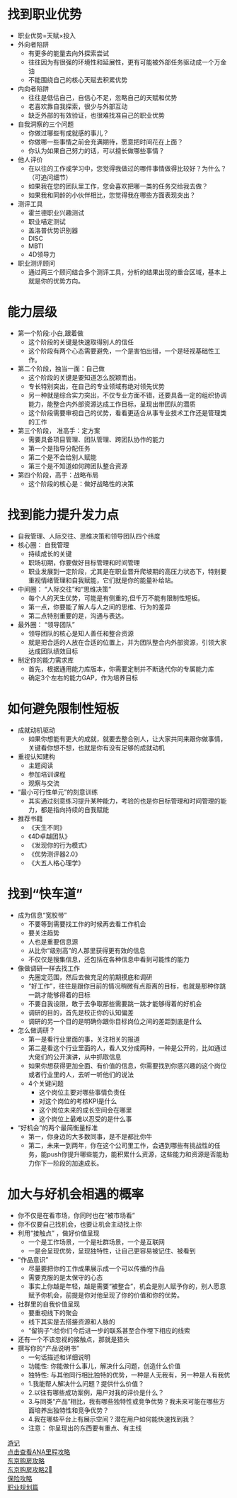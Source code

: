 # 找到职业优势
* 职业优势=天赋×投入
* 外向者陷阱
  * 有更多的能量去向外探索尝试
  * 往往因为有很强的环境性和延展性，更有可能被外部任务驱动成一个万金油
  * 不能围绕自己的核心天赋去积累优势
* 内向者陷阱
  * 往往是低估自己，自信心不足，忽略自己的天赋和优势
  * 老喜欢靠自我探索，很少与外部互动
  * 缺乏外部的有效验证，也很难找准自己的职业优势
* 自我洞察的三个问题
  * 你做过哪些有成就感的事儿？
  * 你做哪一些事情之前会充满期待，愿意把时间花在上面？
  * 你认为如果自己努力的话，可以擅长做哪些事情？
* 他人评价
  * 在以往的工作或学习中，您觉得我做过的哪件事情做得比较好？为什么？（可追问细节）
  * 如果我在您的团队里工作，您会喜欢把哪一类的任务交给我去做？
  * 如果我和同龄的小伙伴相比，您觉得我在哪些方面表现突出？ 
* 测评工具
  * 霍兰德职业兴趣测试
  * 职业喵定测试
  * 盖洛普优势识别器
  * DISC
  * MBTI
  * 4D领导力
* 职业测评顾问
  * 通过两三个顾问结合多个测评工具，分析的结果出现的重合区域，基本上就是你的优势方向。

# 能力层级
* 第一个阶段:小白,跟着做
  * 这个阶段的关键是快速取得别人的信任
  * 这个阶段有两个心态需要避免，一个是害怕出错，一个是轻视基础性工作。
* 第二个阶段，独当一面：自己做
  * 这个阶段的关键是要知道怎么脱颖而出。
  * 专长特别突出，在自己的专业领域有绝对领先优势
  * 另一种就是综合实力突出，不仅专业方面不错，还要具备一定的组织协调能力，能整合内外部资源达成工作目标，呈现出带团队的潜质
  * 这个阶段需要审视自己的优势，看看更适合从事专业技术工作还是管理类的工作
* 第三个阶段， 准高手：定方案
  * 需要具备项目管理、团队管理、跨团队协作的能力
  * 第一个是指导分配任务
  * 第二个是不会给别人赋能
  * 第三个是不知道如何跨团队整合资源
* 第四个阶段，高手：战略布局
  * 这个阶段的核心是：做好战略性的决策 

# 找到能力提升发力点
* 自我管理、人际交往、思维决策和领导团队四个纬度
* 核心圈： 自我管理
  * 持续成长的关键
  * 职场初期，你要做好目标管理和时间管理
  * 职业发展到一定阶段，尤其是在职业晋升爬坡期的高压力状态下，特别要重视情绪管理和自我赋能，它们就是你的能量补给站。
* 中间圈： “人际交往”和“思维决策”
  * 每个人的天生优势，可能是有侧重的,但千万不能有限制性短板。
  * 第一点，你要能了解人与人之间的思维、行为的差异
  * 第二点特别重要的是，沟通与表达。
* 最外圈： “领导团队”
  * 领导团队的核心是知人善任和整合资源
  * 就是把合适的人放在合适的位置上，并为团队整合内外部资源，引领大家达成团队绩效目标 
* 制定你的能力需求库
  * 首先，根据通用能力库版本，你需要定制并不断迭代你的专属能力库
  * 确定3个左右的能力GAP，作为培养目标

# 如何避免限制性短板
* 成就动机驱动
  * 如果你想能有更大的成就，就要去整合别人，让大家共同来跟你做事情，关键看你想不想，也就是你有没有足够的成就动机
* 重视认知建构
  * 主题阅读
  * 参加培训课程
  * 观察与交流
* “最小可行性单元”的刻意训练
  * 其实通过刻意练习提升某种能力，考验的也是你目标管理和时间管理的能力，都是指向持续的自我赋能 
* 推荐书籍
  * 《天生不同》 
  * 《4D卓越团队》
  * 《发现你的行为模式》 
  * 《优势测评器2.0》
  * 《大五人格心理学》 

# 找到“快车道”
* 成为信息“宽胶带”
  * 不要等到需要找工作的时候再去看工作机会
  * 要关注趋势
  * 人也是重要信息源
  * 从比你“级别高”的人那里获得更有效的信息
  * 不仅仅是搜集信息，还包括在各种信息中看到可能性的能力
* 像做调研一样去找工作
  * 先圈定范围，然后去做充足的前期摸底和调研
  * “好工作”，往往是跟你目前的情况稍微有点距离的目标，也就是那种你跳一跳才能够得着的目标
  * 不要自我设限，敢于去争取那些需要跳一跳才能够得着的好机会
  * 调研的目的，首先是校正你的认知偏差
  * 调研的另一个目的是明确你跟你目标岗位之间的差距到底是什么
* 怎么做调研？
  * 第一是看行业里面的事，关注相关的报道
  * 第二是看这个行业里面的人，看人又分成两种，一种是公开的，比如通过大佬们的公开演讲，从中抓取信息
  * 如果你想获得更加全面、有价值的信息，你需要找到你感兴趣的这个岗位或者行业里的人，去听一听他们的说法
  * 4个关键问题
    * 这个岗位主要对哪些事情负责任
    * 对这个岗位的考核KPI是什么
    * 这个岗位未来的成长空间会在哪里
    * 这个岗位上最难以忍受的是什么事
* “好机会”的两个最简衡量标准
  * 第一，你身边的大多数同事，是不是都比你牛
  * 第二，未来一到两年，你在这个公司里工作，会遇到哪些有挑战性的任务，能push你提升哪些能力，能积累什么资源，这些能力和资源是否能助力你下一阶段的加速成长。

# 加大与好机会相遇的概率
* 你不仅是在看市场，你同时也在“被市场看”
* 你不仅要自己找机会，也要让机会主动找上你
* 利用“接触点” ，做好价值呈现
  * 一个是工作场景，一个是社群场景，一个是互联网
  * 一是会呈现优势，呈现独特性，让自己更容易被记住、被看到
* “作品意识”
  * 尽量要把你的工作成果展示成一个可以传播的作品
  * 需要克服的是太保守的心态
  * 事实上你越是年轻，越是需要“被整合”，机会是别人赋予你的，别人愿意赋予你机会，前提是你对他呈现了你的价值和你的优势。
* 社群里的自我价值呈现
  * 要重视线下的聚会
  * 线下其实是去搭接资源和人脉的
  * “留钩子”:给你们今后进一步的联系甚至合作埋下相应的线索
* 还有一个不该忽视的接触点，那就是猎头
* 撰写你的“产品说明书”
  * 一句话描述和详细说明
  * 功能性: 你能做什么事儿，解决什么问题，创造什么价值
  * 独特性: 与其他同行相比独特的优势，一种是人无我有，另一种是人有我优
  * 1.我能帮人解决什么问题？提供什么价值？
  * 2.以往有哪些成功案例，用户对我的评价是什么？
  * 3.与同类“产品”相比，我有哪些独特性或竞争优势？我未来可能在哪些方面培养出独特性和竞争优势？
  * 4.我在哪些平台上有展示空间？潜在用户如何能快速找到我？
  * 注意： 你呈现出的东西要有重点、有主线


[游记](../menu.md) </br>
[点击查看ANA里程攻略](https://github.com/cheungYX/algorithm/blob/master/cheung/ana.md) </br>
[东京购房攻略](https://github.com/cheungYX/algorithm/blob/master/cheung/ff.md) </br>
[东京购房攻略2⃣️](https://github.com/cheungYX/algorithm/blob/master/cheung/ff2.md) </br>
[保险攻略](https://github.com/cheungYX/algorithm/blob/master/cheung/hokken.md) </br>
[职业规划篇](https://github.com/cheungYX/algorithm/blob/master/cheung/work_root.md) </br>